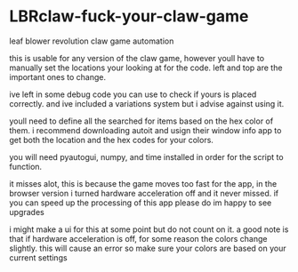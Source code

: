 # LBRclaw-fuck-your-claw-game
leaf blower revolution claw game automation


this is usable for any version of the claw game, however youll have to manually set the locations your looking at for the code. left and top are the important ones to change. 

ive left in some debug code you can use to check if yours is placed correctly. and ive included a variations system but i advise against using it. 

youll need to define all the searched for items based on the hex color of them. i recommend downloading autoit and usign their window info app to get both the location and the hex codes for your colors.

you will need pyautogui, numpy, and time installed in order for the script to function.

it misses alot, this is because the game moves too fast for the app, in the browser version i turned hardware acceleration off and it never missed. 
if you can speed up the processing of this app please do im happy to see upgrades

i might make a ui for this at some point but do not count on it.
a good note is that if hardware acceleration is off, for some reason the colors change slightly. this will cause an error so make sure your colors are based on your current settings
